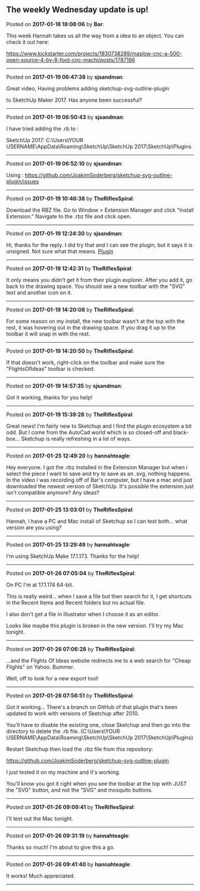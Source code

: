 ## The weekly Wednesday update is up!
Posted on **2017-01-18 18:08:06** by **Bar**:

This week Hannah takes us all the way from a idea to an object. You can check it out here:



https://www.kickstarter.com/projects/1830738289/maslow-cnc-a-500-open-source-4-by-8-foot-cnc-machi/posts/1787186

---

Posted on **2017-01-19 06:47:38** by **sjsandman**:

Great video, Having problems adding sketchup-svg-outline-plugin

to SketchUp Maker 2017. Has anyone been successful?

---

Posted on **2017-01-19 06:50:43** by **sjsandman**:

I have tried adding the .rb to :

SketchUp 2017: C:\Users\YOUR USERNAME\AppData\Roaming\SketchUp\SketchUp 2017\SketchUp\Plugins

---

Posted on **2017-01-19 06:52:10** by **sjsandman**:

Using : https://github.com/JoakimSoderberg/sketchup-svg-outline-plugin/issues

---

Posted on **2017-01-19 10:46:38** by **TheRiflesSpiral**:

Download the RBZ file. Go to Window > Extension Manager and click "Install Extension." Navigate to the .rbz file and click open.

---

Posted on **2017-01-19 12:24:30** by **sjsandman**:

Hi, thanks for the reply. I did try that and I can see the plugin, but it says it is unsigned. Not sure what that means. [Plugin](/images/HJ/jK/HJjK_plugin.jpg.jpg)

---

Posted on **2017-01-19 12:42:31** by **TheRiflesSpiral**:

It only means you didn't get it from their plugin explorer. After you add it, go back to the drawing space. You should see a new toolbar with the "SVG" text and another icon on it.

---

Posted on **2017-01-19 14:20:08** by **TheRiflesSpiral**:

For some reason on my install, the new toolbar wasn't at the top with the rest, it was hovering out in the drawing space. If you drag it up to the toolbar it will snap in with the rest.

---

Posted on **2017-01-19 14:20:50** by **TheRiflesSpiral**:

If that doesn't work, right-click on the toolbar and make sure the "FlightsOfIdeas" toolbar is checked.

---

Posted on **2017-01-19 14:57:35** by **sjsandman**:

Got it working, thanks for you help!

---

Posted on **2017-01-19 15:39:28** by **TheRiflesSpiral**:

Great news! I'm fairly new to Sketchup and I find the plugin ecosystem a bit odd. But I come from the AutoCad world which is so closed-off and black-box... Sketchup is really refreshing in a lot of ways.

---

Posted on **2017-01-25 12:49:20** by **hannahteagle**:

Hey everyone. I got the .rbz installed in the Extension Manager but when i select the piece I want to save and try to save as an .svg, nothing happens. In the video I was recording off of Bar's computer, but I have a mac and just downloaded the newest version of SketchUp. It's possible the extension just isn't compatible anymore? Any ideas?

---

Posted on **2017-01-25 13:03:01** by **TheRiflesSpiral**:

Hannah, I have a PC and Mac install of Sketchup so I can test both... what version are you using?

---

Posted on **2017-01-25 13:29:49** by **hannahteagle**:

I'm using SketchUp Make 17.1.173. Thanks for the help!

---

Posted on **2017-01-26 07:05:04** by **TheRiflesSpiral**:

On PC I'm at 17.1.174 64-bit.



This is really weird... when I save a file but then search for it, I get shortcuts in the Recent Items and Recent folders but no actual file.



I also don't get a file in Illustrator when I choose it as an editor.



Looks like maybe this plugin is broken in the new version. I'll try my Mac tonight.

---

Posted on **2017-01-26 07:06:28** by **TheRiflesSpiral**:

...and the Flights Of Ideas website redirects me to a web search for "Cheap Flights" on Yahoo. Bummer.



Well, off to look for a new export tool!

---

Posted on **2017-01-26 07:56:51** by **TheRiflesSpiral**:

Got it working... There's a branch on GitHub of that plugin that's been updated to work with versions of Sketchup after 2010.



You'll have to disable the existing one, close Sketchup and then go into the directory to delete the .rb file. (C:\Users\YOUR USERNAME\AppData\Roaming\SketchUp\SketchUp 2017\SketchUp\Plugins)



Restart Sketchup then load the .rbz file from this repository:

https://github.com/JoakimSoderberg/sketchup-svg-outline-plugin



I just tested it on my machine and it's working.



You'll know you got it right when you see the toolbar at the top with JUST the "SVG" button, and not the "SVG" and mosquito buttons.

---

Posted on **2017-01-26 09:09:41** by **TheRiflesSpiral**:

I'll test out the Mac tonight.

---

Posted on **2017-01-26 09:31:19** by **hannahteagle**:

Thanks so much! I'm about to give this a go.

---

Posted on **2017-01-26 09:41:40** by **hannahteagle**:

It works! Much appreciated.

---

